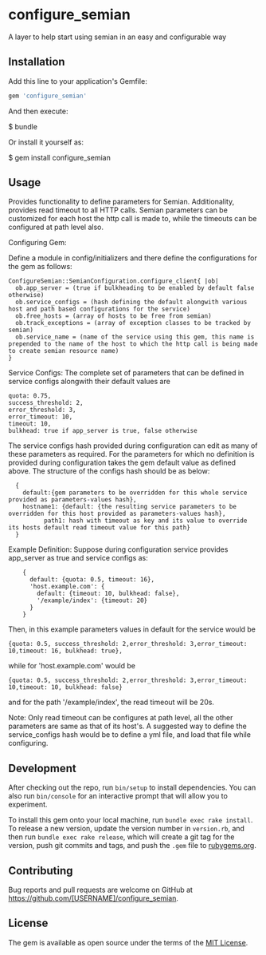 # configure_semian
A layer to help start using semian in an easy and configurable way

## Installation

Add this line to your application's Gemfile:

```ruby
gem 'configure_semian'
```

And then execute:

  $ bundle

Or install it yourself as:

  $ gem install configure_semian

## Usage

Provides functionality to define parameters for Semian. Additionality, provides read timeout to all HTTP calls.
Semian parameters can be customized for each host the http call is made to, while the timeouts can be configured at path level also.

Configuring Gem:

Define a module in config/initializers and there define the configurations for the gem as follows:

    ConfigureSemian::SemianConfiguration.configure_client{ |ob|
      ob.app_server = (true if bulkheading to be enabled by default false otherwise)
      ob.service_configs = (hash defining the default alongwith various host and path based configurations for the service)
      ob.free_hosts = (array of hosts to be free from semian)
      ob.track_exceptions = (array of exception classes to be tracked by semian)
      ob.service_name = (name of the service using this gem, this name is prepended to the name of the host to which the http call is being made to create semian resource name)
    }

Service Configs:
  The complete set of parameters that can be defined in service configs alongwith their default values are

    quota: 0.75,
    success_threshold: 2,
    error_threshold: 3,
    error_timeout: 10,
    timeout: 10,
    bulkhead: true if app_server is true, false otherwise

The service configs hash provided during configuration can edit as many of these parameters as required. For the parameters for which no definition is provided during configuration takes the gem default value as defined above.
    The structure of the configs hash should be as below:

      {
        default:{gem parameters to be overridden for this whole service provided as parameters-values hash},
        hostname1: {default: {the resulting service parameters to be overridden for this host provided as parameters-values hash},
              path1: hash with timeout as key and its value to override its hosts default read timeout value for this path}
      }
Example Definition:
       Suppose during configuration service provides app_server as true and service configs as:

        {
          default: {quota: 0.5, timeout: 16},
          'host.example.com': {
            default: {timeout: 10, bulkhead: false},
            '/example/index': {timeout: 20}
          }
        }

Then, in this example parameters values in default for the service would be

    {quota: 0.5, success_threshold: 2,error_threshold: 3,error_timeout: 10,timeout: 16, bulkhead: true},
while for 'host.example.com' would be

    {quota: 0.5, success_threshold: 2,error_threshold: 3,error_timeout: 10,timeout: 10, bulkhead: false}
and for the path '/example/index', the read timeout will be 20s.

Note: Only read timeout can be configures at path level, all the other parameters are same as that of its host's.
A suggested way to define the service_configs hash would be to define a yml file, and load that file while configuring.

## Development

After checking out the repo, run `bin/setup` to install dependencies. You can also run `bin/console` for an interactive prompt that will allow you to experiment.

To install this gem onto your local machine, run `bundle exec rake install`. To release a new version, update the version number in `version.rb`, and then run `bundle exec rake release`, which will create a git tag for the version, push git commits and tags, and push the `.gem` file to [rubygems.org](https://rubygems.org).

## Contributing

Bug reports and pull requests are welcome on GitHub at https://github.com/[USERNAME]/configure_semian.

## License

The gem is available as open source under the terms of the [MIT License](https://opensource.org/licenses/MIT).
